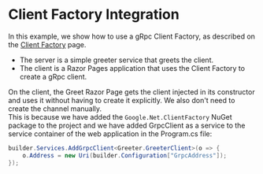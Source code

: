 # Client Factory Integration

In this example, we show how to use a gRpc Client Factory, as described on the [Client Factory](https://docs.microsoft.com/en-us/aspnet/core/grpc/clientfactory?view=aspnetcore-6.0) page.

- The server is a simple greeter service that greets the client.
- The client is a Razor Pages application that uses the Client Factory to create a gRpc client.

On the client, the Greet Razor Page gets the client injected in its constructor and uses it without having to create it explicitly. We also don't need to create the channel manually.  
This is because we have added the `Google.Net.ClientFactory` NuGet package to the project and we have added GrpcClient as a service to the service container of the web application in the Program.cs file:

```cs
builder.Services.AddGrpcClient<Greeter.GreeterClient>(o => {
    o.Address = new Uri(builder.Configuration["GrpcAddress"]);
});
```
